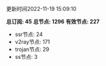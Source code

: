 更新时间2022-11-19 15:09:10

**总订阅: 45**
**总节点: 1296**
**有效节点: 227**
- ssr节点: 24
- v2ray节点: 171
- trojan节点: 29
- ss节点: 3
